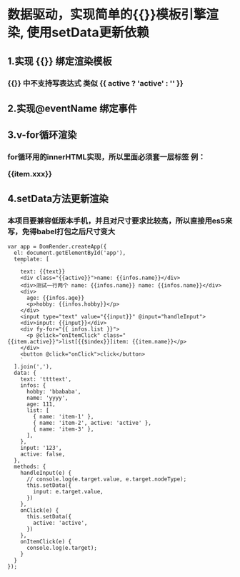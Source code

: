 # 数据驱动，实现简单的{{}}模板引擎渲染, 使用setData更新依赖

## 1.实现 {{}} 绑定渲染模板
### {{}} 中不支持写表达式 类似 {{ active ? 'active' : '' }}

## 2.实现@eventName 绑定事件

## 3.v-for循环渲染
### for循环用的innerHTML实现，所以里面必须套一层标签 例： <div fy-for="{{infos}}"><p>{{item.xxx}}</p></div>

## 4.setData方法更新渲染

### 本项目要兼容低版本手机，并且对尺寸要求比较高，所以直接用es5来写，免得babel打包之后尺寸变大

```
var app = DomRender.createApp({
  el: document.getElementById('app'),
  template: [
    `
    text: {{text}}
    <div class="{{active}}">name: {{infos.name}}</div>
    <div>测试一行两个 name: {{infos.name}} name: {{infos.name}}</div>
    <div>
      age: {{infos.age}}
      <p>hobby: {{infos.hobby}}</p>
    </div>
    <input type="text" value="{{input}}" @input="handleInput">
    <div>input: {{input}}</div>
    <div fy-for="{{ infos.list }}">
      <p @click="onItemClick" class="{{item.active}}">list[{{$index}}]item: {{item.name}}</p>
    </div>
    <button @click="onClick">click</button>
    `
  ].join(','),
  data: {
    text: 'ttttext',
    infos: {
      hobby: 'bbababa',
      name: 'yyyy',
      age: 111,
      list: [
        { name: 'item-1' },
        { name: 'item-2', active: 'active' },
        { name: 'item-3' },
      ],
    },
    input: '123',
    active: false,
  },
  methods: {
    handleInput(e) {
      // console.log(e.target.value, e.target.nodeType);
      this.setData({
        input: e.target.value,
      })
    },
    onClick(e) {
      this.setData({
        active: 'active',
      })
    },
    onItemClick(e) {
      console.log(e.target);
    }
  }
});
```